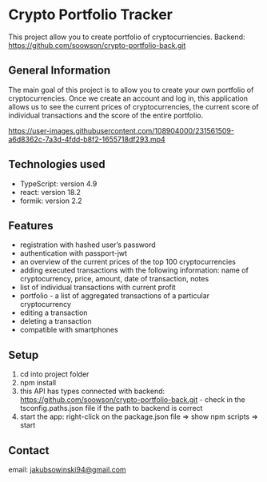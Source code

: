 # Crypto Portfolio Tracker 
This project allow you to create portfolio of cryptocurriencies. Backend: https://github.com/soowson/crypto-portfolio-back.git

## General Information
The main goal of this project is to allow you to create your own portfolio of cryptocurrencies. Once we create an account and log in, this application allows us to see the current prices of cryptocurrencies, the current score of individual transactions and the score of the entire portfolio.

https://user-images.githubusercontent.com/108904000/231561509-a6d8362c-7a3d-4fdd-b8f2-1655718df293.mp4


## Technologies used
- TypeScript: version 4.9
- react: version 18.2
- formik: version 2.2

## Features
- registration with hashed user’s password
- authentication with passport-jwt
- an overview of the current prices of the top 100 cryptocurrencies
- adding executed transactions with the following information: name of cryptocurrency, price, amount, date of transaction, notes
- list of individual transactions with current profit 
- portfolio - a list of aggregated transactions of a particular cryptocurrency
- editing a transaction 
- deleting a transaction
- compatible with smartphones

## Setup
1) cd into project folder
2) npm install
3) this API has types connected with backend: https://github.com/soowson/crypto-portfolio-back.git - check in the tsconfig.paths.json file if the path to backend is correct 
3) start the app: right-click on the package.json file => show npm scripts => start

## Contact
email: jakubsowinski94@gmail.com
